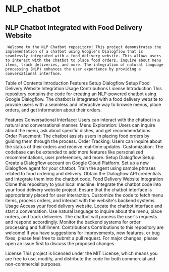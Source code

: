 # NLP_chatbot

## NLP Chatbot Integrated with Food Delivery Website
``` Welcome to the NLP Chatbot repository! This project demonstrates the implementation of a chatbot using Google's Dialogflow that is seamlessly integrated with a food delivery website. This allows users to interact with the chatbot to place food orders, inquire about menu items, track deliveries, and more. The integration of natural language processing (NLP) enhances the user experience by providing a conversational interface.```

Table of Contents
Introduction
Features
Setup
Dialogflow Setup
Food Delivery Website Integration
Usage
Contributions
License
Introduction
This repository contains the code for creating an NLP-powered chatbot using Google Dialogflow. The chatbot is integrated with a food delivery website to provide users with a seamless and interactive way to browse menus, place orders, and get information about their orders.

Features
Conversational Interface: Users can interact with the chatbot in a natural and conversational manner.
Menu Exploration: Users can inquire about the menu, ask about specific dishes, and get recommendations.
Order Placement: The chatbot assists users in placing food orders by guiding them through the process.
Order Tracking: Users can inquire about the status of their orders and receive real-time updates.
Customization: The codebase can be extended to add more features like personalized recommendations, user preferences, and more.
Setup
Dialogflow Setup
Create a Dialogflow account on Google Cloud Platform.
Set up a new Dialogflow agent for your chatbot.
Train the agent using sample phrases related to food ordering and delivery.
Obtain the Dialogflow API credentials and integrate them into the chatbot code.
Food Delivery Website Integration
Clone this repository to your local machine.
Integrate the chatbot code into your food delivery website project.
Ensure that the chatbot interface is appropriately placed for user interaction.
Customize the code to fetch menu items, process orders, and interact with the website's backend systems.
Usage
Access your food delivery website.
Locate the chatbot interface and start a conversation.
Use natural language to inquire about the menu, place orders, and track deliveries.
The chatbot will process the user's requests and respond accordingly.
Monitor the backend systems for order processing and fulfillment.
Contributions
Contributions to this repository are welcome! If you have suggestions for improvements, new features, or bug fixes, please feel free to submit a pull request. For major changes, please open an issue first to discuss the proposed changes.

License
This project is licensed under the MIT License, which means you are free to use, modify, and distribute the code for both commercial and non-commercial purposes.
